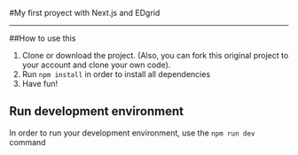 #My first proyect with Next.js and EDgrid

---

##How to use this

1. Clone or download the project. (Also, you can fork this original project to your account and clone your own code).
2. Run `npm install` in order to install all dependencies
3. Have fun!

## Run development environment

In order to run your development environment, use the `npm run dev` command
